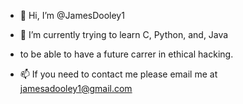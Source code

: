 - 👋 Hi, I’m @JamesDooley1

- 🌱 I’m currently trying to learn C, Python, and, Java
- to be able to have a future carrer in ethical hacking.

- 📫 If you need to contact me please email me at jamesadooley1@gmail.com
